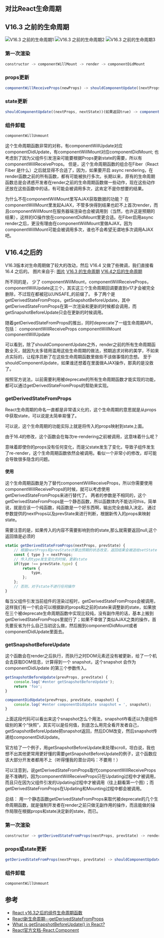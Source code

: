 ## 对比React生命周期
## V16.3 之前的生命周期
![V16.3 之前的生命周期1](http://cdn.suisuijiang.com/ImageMessage/5adad39555703565e79040fa_1572576679767.png)
![V16.3 之前的生命周期2](http://cdn.suisuijiang.com/ImageMessage/5adad39555703565e79040fa_1572576875756.png)
![V16.3 之前的生命周期3](http://cdn.suisuijiang.com/ImageMessage/5adad39555703565e79040fa_1572579462602.png)
### 第一次渲染
```js
constructor -> componentWillMount -> render -> componentDidMount
```
### props更新
```js
componentWillReceiveProps(newProps) -> shouldComponentUpdate((nextProps, nextState))(如果返回true) -> componentUillUpdate(nextProps, nextState) -> render -> componentDidUpdate(prevProps, prevState)
```
### state更新
```js
shouldComponentUpdate((nextProps, nextState))(如果返回true) -> componentUillUpdate(nextProps, nextState) -> render -> componentDidUpdate(prevProps, prevState)
```
### 组件卸载
```js
componentWillUnmount
```

这个生命周期函数非常的对称，有componentWillUpdate对应componentDidUpdate，有componentWillMount对应componentDidMount; 也考虑到了因为父组件引发渲染可能要根据Props更新state的需要，所以有 componentWillReceiveProps。
但是，这个生命周期函数的组合在Fiber（React Fiber 是什么）之后就显得不合适了，因为，如果要开启 async rendering，在render函数之前的所有函数，都有可能被执行多次。长期以来，原有的生命周期函数总是会诱惑开发者在render之前的生命周期函数做一些动作，现在这些动作还放在这些函数中的话，有可能会被调用多次，这肯定不是你想要的结果。

为什么不在componentWillMount里写AJAX获取数据的功能？
在componentWillMount里发起AJAX，不管多快得到结果也赶不上首次render，而且componentWillMount在服务器端渲染也会被调用到（当然，也许这是预期的结果），这样的IO操作放在componentDidMount里更合适。在Fiber启用async render之后，更没有理由在componentWillMount里做AJAX，因为componentWillMount可能会被调用多次，谁也不会希望无谓地多次调用AJAX吧。


## V16.4之后的
V16.3版本对生命周期做了较大的改动，然后 V16.4 又做了些微调，我们直接看 16.4 之后的。
图片来自于: [图片](http://projects.wojtekmaj.pl/react-lifecycle-methods-diagram/)
[V16.3 的生命周期](http://cdn.suisuijiang.com/ImageMessage/5adad39555703565e79040fa_1572578121860.png)
[V16.4之后的生命周期](http://cdn.suisuijiang.com/ImageMessage/5adad39555703565e79040fa_1572578155091.png)

所不同的是，
少了 componentWillMount，componentWillReceiveProps，componentWillUpdate这三个，其实这三个生命周期回调要直到v17才会被完全删除，不过现在都被冠以UNSAFE_的前缀了。
多了两个是 getDerivedStateFromProps，getSnapshotBeforeUpdate，其中 getDerivedStateFromProps在第一次渲染和更新的时候都会调用，而getSnapshotBeforeUpdate只会在更新的时候调用。

随着getDerivedStateFromProps的推出，同时deprecate了一组生命周期API，包括：
componentWillReceiveProps
componentWillMount
componentWillUpdate


可以看到，除了shouldComponentUpdate之外，render之前的所有生命周期函数全灭，就因为太多错用滥用这些生命周期的做法，预期追求对称的美学，不如来点实际的，让程序员断了在这些生命周期函数里做些不该做事情的念想。
至于shouldComponentUpdate，如果谁还想着在里面做AJAX操作，那真的是没救了。

按照官方说法，以前需要利用被deprecate的所有生命周期函数才能实现的功能，都可以通过getDerivedStateFromProps的帮助来实现。

### getDerivedStateFromProps
React生命周期的命名一直都是非常语义化的，这个生命周期的意思就是从props中获取state，可以说是太简单易懂了。

可以说，这个生命周期的功能实际上就是将传入的props映射到state上面。

由于16.4的修改，这个函数会在每次re-rendering之前被调用，这意味着什么呢？

意味着即使你的props没有任何变化，而是父state发生了变化，导致子组件发生了re-render，这个生命周期函数依然会被调用。看似一个非常小的修改，却可能会导致很多隐含的问题。

#### 使用
这个生命周期函数是为了替代componentWillReceiveProps，所以你需要使用 componentWillReceiveProps的时候，就可以考虑使用getDerivedStateFromProps来进行替代了。
两者的参数是不相同的，这个getDerivedStateFromProps是一个静态函数，所以函数体内不能访问this，简单说，就是应该一个纯函数，纯函数是一个好东西啊，输出完全由输入决定。
通过参数提供的nextProps以及prevState来进行判断，根据新传入的props来映射state。

需要注意的是，如果传入的内容不需要影响到你的state,那么就需要返回null,这个返回值是必须的
```js
static getDerivedStateFromProps(nextProps, prevState) {
    // 根据nextProps和prevState计算出预期的状态改变，返回结果会被送给setState
    const { type } = nextProps;
    // 传入的type发生变化的时候，更新state
    if(type !== prevState.type) {
        return {
            type,
        };
    };
    // 否则，对于state不进行任何操作
}
```
每当父组件引发当前组件的渲染过程时，getDerivedStateFromProps会被调用，这样我们有一个机会可以根据新的props和之前的state来调整新的state，如果放在三个被deprecate生命周期函数中实现比较纯，没有副作用的话，基本上搬到getDerivedStateFromProps里就行了；如果不幸做了类似AJAX之类的操作，首先要反省为什么自己当初这么做，然后搬到componentDidMount或者componentDidUpdate里面去。


### getSnapshotBeforeUpdate
这个函数会在render之后执行，而执行之时DOM元素还没有被更新，给了一个机会去获取DOM信息，计算得到一个 snapshot，这个snapshot 会作为 componentDidUpdate 的第三个参数传入。
```js
getSnapshotBeforeUpdate(prevProps, prevState) {
    console.log('#enter getSnapshotBeforeUpdate');
    return 'foo';
}

componentDidUpdate(prevProps, prevState, snapshot) {
    console.log('#enter componentDidUpdate snapshot = ', snapshot);
}
```
上面这段代码可以看出来这个snapshot怎么个用法，snapshot咋看还以为是组件级别的某个“快照”，其实可以是任何值，到底怎么用完全看开发者自己，getSnapshotBeforeUpdate把snapshot返回，然后DOM改变，然后snapshot传递给componentDidUpdate。

官方给了一个例子，用getSnapshotBeforeUpdate来处理scroll，坦白说，我也想不出其他更常用更好懂的需要getSnapshotBeforeUpdate的例子，这个函数应该大部分开发者都用不上（听得懂我的潜台词吗：不要用！）

可以注意到，说getDerivedStateFromProps取代componentWillReceiveProps是不准确的，因为componentWillReceiveProps只在Updating过程中才被调用，而且只在因为父组件引发的Updating过程中才被调用（往上翻看第一个图）；而getDerivedStateFromProps在Updating和Mounting过程中都会被调用。

总结：
用一个静态函数getDerivedStateFromProps来取代被deprecate的几个生命周期函数，就是强制开发者在render之前只做无副作用的操作，而且能做的操作局限在根据props和state决定新的state，而已。

### 第一次渲染
```js
constructor -> getDerivedStateFromProps(nextProps, prevState) -> render -> componentDidMount
```
### props或state更新 
```js
getDerivedStateFromProps(nextProps, prevState) -> shouldComponentUpdate((nextProps, nextState))(如果返回true) -> render -> getSnapshotBeforeUpdate(prevProps, prevState) ->  componentDidUpdate(prevProps, prevState)
```
### 组件卸载
```js
componentWillUnmount
```

## 参考
- [React v16.3之后的组件生命周期函数](https://zhuanlan.zhihu.com/p/38030418)
- [React新生命周期--getDerivedStateFromProps](https://www.jianshu.com/p/50fe3fb9f7c3)
- [What is getSnapshotBeforeUpdate() in React?](https://stackoverflow.com/questions/53193786/what-is-getsnapshotbeforeupdate-in-react)
- [React官方文档-React.Component](https://zh-hans.reactjs.org/docs/react-component.html#the-component-lifecycle)

